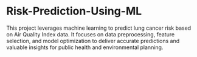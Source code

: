 # Risk-Prediction-Using-ML
This project leverages machine learning to predict lung cancer risk based on Air Quality Index data. It focuses on data preprocessing, feature selection, and model optimization to deliver accurate predictions and valuable insights for public health and environmental planning.

